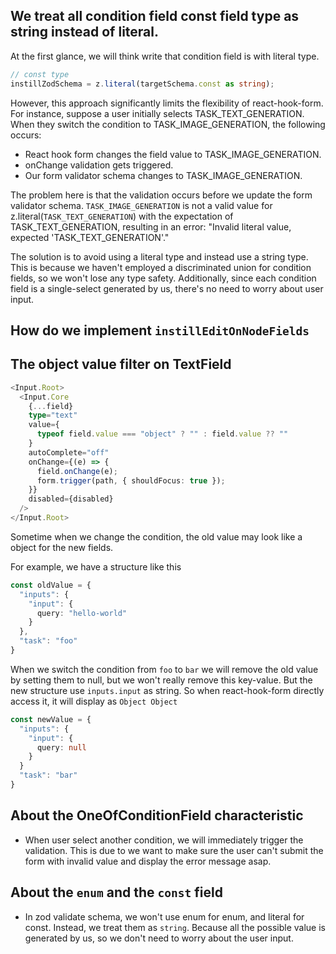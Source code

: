 ## We treat all condition field const field type as string instead of literal.

At the first glance, we will think write that condition field is with literal type.

```typescript
// const type
instillZodSchema = z.literal(targetSchema.const as string);
```

However, this approach significantly limits the flexibility of react-hook-form. For instance, suppose a user initially selects TASK_TEXT_GENERATION. When they switch the condition to TASK_IMAGE_GENERATION, the following occurs:

- React hook form changes the field value to TASK_IMAGE_GENERATION.
- onChange validation gets triggered.
- Our form validator schema changes to TASK_IMAGE_GENERATION.

The problem here is that the validation occurs before we update the form validator schema. `TASK_IMAGE_GENERATION` is not a valid value for z.literal(`TASK_TEXT_GENERATION`) with the expectation of TASK_TEXT_GENERATION, resulting in an error: "Invalid literal value, expected 'TASK_TEXT_GENERATION'."

The solution is to avoid using a literal type and instead use a string type. This is because we haven't employed a discriminated union for condition fields, so we won't lose any type safety. Additionally, since each condition field is a single-select generated by us, there's no need to worry about user input.

## How do we implement `instillEditOnNodeFields`

## The object value filter on TextField

```TypeScript
<Input.Root>
  <Input.Core
    {...field}
    type="text"
    value={
      typeof field.value === "object" ? "" : field.value ?? ""
    }
    autoComplete="off"
    onChange={(e) => {
      field.onChange(e);
      form.trigger(path, { shouldFocus: true });
    }}
    disabled={disabled}
  />
</Input.Root>
```

Sometime when we change the condition, the old value may look like a object for the new fields.

For example, we have a structure like this

```TypeScript
const oldValue = {
  "inputs": {
    "input": {
      query: "hello-world"
    }
  },
  "task": "foo"
}
```

When we switch the condition from `foo` to `bar` we will remove the old value by setting them to null, but we won't really remove this key-value. But the new structure use `inputs.input` as string. So when react-hook-form directly access it, it will display as `Object Object`

```TypeScript
const newValue = {
  "inputs": {
    "input": {
      query: null
    }
  }
  "task": "bar"
}
```

## About the OneOfConditionField characteristic

- When user select another condition, we will immediately trigger the validation. This is due to we want to make sure the user can't submit the form with invalid value and display the error message asap.

## About the `enum` and the `const` field

- In zod validate schema, we won't use enum for enum, and literal for const. Instead, we treat them as `string`. Because all the possible value is generated by us, so we don't need to worry about the user input.
